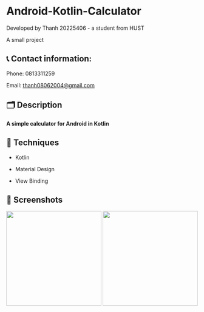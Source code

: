 # Android-Kotlin-Calculator
Developed by Thanh 20225406 - a student from HUST 


A small project
## :telephone_receiver: Contact information: 
Phone: 0813311259


Email: thanh08062004@gmail.com

## 🗂️ Description

#### A simple calculator for Android in Kotlin

## 🚀 Techniques

- Kotlin

- Material Design

- View Binding

## 📱 Screenshots
<img src= "https://github.com/user-attachments/assets/e76de93f-5506-41da-9579-3a5709d8d44f" width="250"/>

<img src= "https://github.com/user-attachments/assets/4bbc1c57-d3ad-43a4-b305-27b98d086028" width="250"/>



